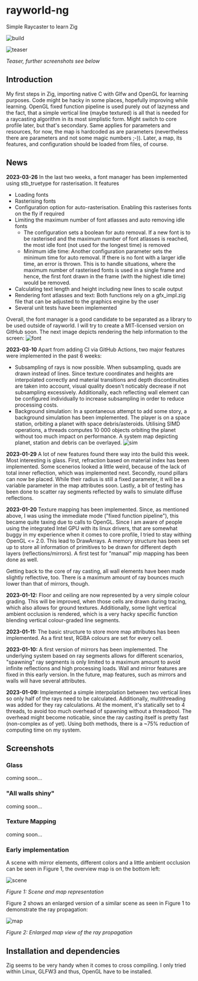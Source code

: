 # rayworld-ng
Simple Raycaster to learn Zig 

![build](https://github.com/bfeldpw/rayworld-ng/actions/workflows/ci.yml/badge.svg?branch=master)
 
![teaser](screenshots/teaser.jpg?raw=true)

*Teaser, further screenshots see below*

## Introduction
My first steps in Zig, importing native C with Glfw and OpenGL for learning purposes. Code might be hacky in some places, hopefully improving while learning. OpenGL fixed function pipeline is used purely out of lazyness and the fact, that a simple vertical line (maybe textured) is all that is needed for a raycasting algorithm in its most simplistic form. Might switch to core profile later, but that's secondary. Same applies for parameters and resources, for now, the map is hardcoded as are parameters (nevertheless there are parameters and not some magic numbers ;-)). Later, a map, its features, and configuration should be loaded from files, of course.

## News
**2023-03-26** In the last two weeks, a font manager has been implemented using stb_truetype for rasterisation. It features
* Loading fonts
* Rasterising fonts
* Configuration option for auto-rasterisation. Enabling this rasterises fonts on the fly if required
* Limiting the maximum number of font atlasses and auto removing idle fonts
  * The configuration sets a boolean for auto removal. If a new font is to be rasterised and the maximum number of font atlasses is reached, the most idle font (not used for the longest time) is removed
  * Minimum idle time: Another configuration parameter sets the minimum time for auto removal. If there is no font with a larger idle time, an error is thrown. This is to handle situations, where the maximum number of rasterised fonts is used in a single frame and hence, the first font drawn in the frame (with the highest idle time) would be removed.
* Calculating text length and height including new lines to scale output
* Rendering font atlasses and text: Both functions rely on a gfx_impl.zig file that can be adjusted to the graphics engine by the user
* Several unit tests have been implemented

Overall, the font manager is a good candidate to be separated as a library to be used outside of rayworld. I will try to create a MIT-licensed version on GitHub soon.
The next image depicts rendering the help information to the screen:
![font](screenshots/font_rendering_01.jpg?raw=true)

**2023-03-10** Apart from adding CI via GitHub Actions, two major features were implemented in the past 6 weeks:
* Subsampling of rays is now possible. When subsampling, quads are drawn instead of lines. Since texture coordinates and heights are interpolated correctly and material transitions and depth discontinuities are taken into account, visual quality doesn't noticably decrease if not subsampling excessively. Additionally, each reflecting wall element can be configured individually to increase subsampling in order to reduce processing costs.
* Background simulation: In a spontaneous attempt to add some story, a background simulation has been implemented. The player is on a space station, orbiting a planet with space debris/asteroids. Utilising SIMD operations, a threads computes 10 000 objects orbiting the planet without too much impact on performance. A system map depicting planet, station and debris can be overlayed.
![sim](screenshots/sim_overlay_01.jpg?raw=true)

**2023-01-29** A lot of new features found there way into the build this week. Most interesting is glass. First, refraction based on material index has been implemented. Some scenerios looked a little weird, because of the lack of total inner reflection, which was implemented next. Secondly, round pillars can now be placed. While their radius is still a fixed parameter, it will be a variable parameter in the map attributes soon. Lastly, a bit of testing has been done to scatter ray segments reflected by walls to simulate diffuse reflections.

**2023-01-20** Texture mapping has been implemented. Since, as mentioned above, I was using the immediate mode ("fixed function pipeline"), this became quite taxing due to calls to OpenGL. Since I am aware of people using the integrated Intel GPU with its linux drivers, that are somewhat buggy in my experience when it comes to core profile, I tried to stay withing OpenGL <= 2.0. This lead to DrawArrays. A memory structure has been set up to store all information of primitives to be drawn for different depth layers (reflections/mirrors). A first test for "manual" mip mapping has been done as well.

Getting back to the core of ray casting, all wall elements have been made slightly reflective, too. There is a maximum amount of ray bounces much lower than that of mirrors, though.

**2023-01-12:** Floor and ceiling are now represented by a very simple colour grading. This will be improved, when those cells are drawn during tracing, which also allows for ground textures. Additionally, some light vertical ambient occlusion is rendered, which is a very hacky specific function blending vertical colour-graded line segments.

**2023-01-11:** The basic structure to store more map attributes has been implemented. As a first test, RGBA colours are set for every cell.

**2023-01-10:** A first version of mirrors has been implemented. The underlying system based on ray segments allows for different scenarios, "spawning" ray segments is only limited to a maximum amount to avoid infinite reflections and high processing loads. Wall and mirror features are fixed in this early version. In the future, map features, such as mirrors and walls will have several attributes.

**2023-01-09:** Implemented a simple interpolation between two vertical lines so only half of the rays need to be calculated. Additionally, multithreading was added for they ray calculations. At the moment, it's statically set to 4 threads, to avoid too much overhead of spawning without a threadpool. The overhead might become noticable, since the ray casting itself is pretty fast (non-complex as of yet). Using both methods, there is a ~75% reduction of computing time on my system.

## Screenshots

### Glass
coming soon...

### "All walls shiny"
coming soon...

### Texture Mapping
coming soon...

### Early implementation

A scene with mirror elements, different colors and a little ambient occlusion can be seen in Figure 1,
the overview map is on the bottom left:

![scene](screenshots/scene_01.jpg?raw=true)

*Figure 1: Scene and map representation*

Figure 2 shows an enlarged version of a similar scene as seen in Figure 1 to demonstrate the ray propagation:

![map](screenshots/map.jpg?raw=true)

*Figure 2: Enlarged map view of the ray propagation*

## Installation and dependencies

Zig seems to be very handy when it comes to cross compiling. I only tried within Linux, GLFW3 and thus, OpenGL have to be installed.

<!-- ## Performance measurements -->

<!-- There is a tiny measurement tool build in. -->
<!-- Raycasting is done on CPU, which is an old 4790K underclocked (yes, underclocked :-) ) @3.8GHz. -->
<!-- The algorithm is single-threaded for now. My stats are as follows: -->
<!-- ### debug -->
<!-- Raycasting: ~2.8ms (@ ~3000 measurements, i.e. frames)\ -->
<!-- Rendering: ~0.96ms (@ ~3000 measurements, i.e. frames) -->

<!-- ### release-safe -->
<!-- Raycasting: ~1.22ms (@ ~2860 measurements, i.e. frames)\ -->
<!-- Rendering:  ~0.41ms (@ ~2860 measurements, i.e. frames)  -->

<!-- ### release-fast -->
<!-- Raycasting: ~0.97ms (@ ~4700 measurements, i.e. frames)\ -->
<!-- Rendering:  ~0.43ms (@ ~4700 measurements, i.e. frames) -->



